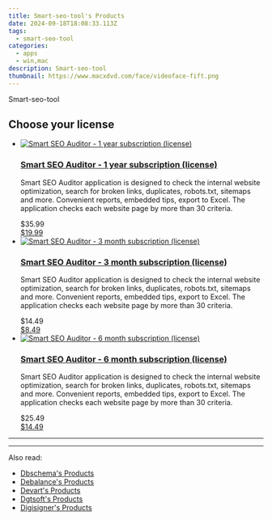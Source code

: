 ```yaml
---
title: Smart-seo-tool's Products
date: 2024-09-18T18:08:33.113Z
tags: 
  - smart-seo-tool
categories: 
  - apps
  - win,mac
description: Smart-seo-tool
thumbnail: https://www.macxdvd.com/face/videoface-fift.png
---
```


Smart-seo-tool

<!--__INIT__BEGIN__TAG__PRODUCTS__LIST__-->
<!--__INIT__END__TAG__PRODUCTS__LIST__-->

<!--__INIT__BEGIN__TAG__FEED_PRODUCTS__LIST__-->
## Choose your license

<div class="home-content-container">
  <ul class="home-article-list">
    <li class="home-article-item flex flex-row feedProduct">
      <div class="basis-1/3 lg:basis-1/4 xl:basis-1/5 relative flex justify-center items-center overflow-hidden">
                <a href="https://secure.2checkout.com/order/cart.php?PRODS=19080710&amp;QTY=1&amp;AFFILIATE=108875" class="w-24 h-24 md:w-28 md:h-28 lg:w-32 lg:h-32 xl:w-42 xl:h-42 max-w-24 max-h-24 md:max-w-28 md:max-h-28 lg:max-w-32 lg:max-h-32 xl:max-w-42 xl:max-h-42 -pt-2">
          <img src="https://secure.2checkout.com/images/merchant/7b6773fbfeaa7c221421645cb1efacf6/products/1_SmartSEOAuditorBox.png" alt="Smart SEO Auditor - 1 year subscription (license)" class="relative w-full h-full rounded-full object-cover dark:brightness-75 -mt-4 p-4">
        </a>
              </div>
      <div class="flex flex-col gap-5 px-7 pb-7 basis-2/3 lg:basis-3/4 xl:basis-4/5  pt-5">
        <h3 class="home-article-title"><a href="https://secure.2checkout.com/order/cart.php?PRODS=19080710&amp;QTY=1&amp;AFFILIATE=108875">Smart SEO Auditor - 1 year subscription (license)</a></h3>
        <div class="home-article-content markdown-body">
                  <html><head></head><body><p>Smart SEO Auditor application is designed to check the internal website optimization, search for broken links, duplicates, robots.txt, sitemaps and more. Convenient reports, embedded tips, export to Excel.&nbsp;The application checks each website page by more than 30 criteria.</p></body></html>                </div>
        <div class="flex flex-row feedProduct-Price">
          <div class="feedProduct-Price--Old">
            <span class="feedProduct-Price--Currency">$</span>35<span class="feedProduct-Price--Cents">.99</span>
          </div>
          <div class="">
            <a href="https://secure.2checkout.com/order/cart.php?PRODS=19080710&amp;QTY=1&amp;AFFILIATE=108875">
            <span class="feedProduct-Price--Currency">$</span>19<span class="feedProduct-Price--Cents">.99</span>
            </a>
          </div>
        </div>
      </div>
    </li>
    <li class="home-article-item flex flex-row feedProduct">
      <div class="basis-1/3 lg:basis-1/4 xl:basis-1/5 relative flex justify-center items-center overflow-hidden">
                <a href="https://secure.2checkout.com/order/cart.php?PRODS=19080868&amp;QTY=1&amp;AFFILIATE=108875" class="w-24 h-24 md:w-28 md:h-28 lg:w-32 lg:h-32 xl:w-42 xl:h-42 max-w-24 max-h-24 md:max-w-28 md:max-h-28 lg:max-w-32 lg:max-h-32 xl:max-w-42 xl:max-h-42 -pt-2">
          <img src="https://secure.2checkout.com/images/merchant/7b6773fbfeaa7c221421645cb1efacf6/products/SmartSEOAuditorBox.png" alt="Smart SEO Auditor - 3 month subscription (license)" class="relative w-full h-full rounded-full object-cover dark:brightness-75 -mt-4 p-4">
        </a>
              </div>
      <div class="flex flex-col gap-5 px-7 pb-7 basis-2/3 lg:basis-3/4 xl:basis-4/5  pt-5">
        <h3 class="home-article-title"><a href="https://secure.2checkout.com/order/cart.php?PRODS=19080868&amp;QTY=1&amp;AFFILIATE=108875">Smart SEO Auditor - 3 month subscription (license)</a></h3>
        <div class="home-article-content markdown-body">
                  <html><head></head><body><p>Smart SEO Auditor application is designed to check the internal website optimization, search for broken links, duplicates, robots.txt, sitemaps and more. Convenient reports, embedded tips, export to Excel.&nbsp;The application checks each website page by more than 30 criteria.</p></body></html>                </div>
        <div class="flex flex-row feedProduct-Price">
          <div class="feedProduct-Price--Old">
            <span class="feedProduct-Price--Currency">$</span>14<span class="feedProduct-Price--Cents">.49</span>
          </div>
          <div class="">
            <a href="https://secure.2checkout.com/order/cart.php?PRODS=19080868&amp;QTY=1&amp;AFFILIATE=108875">
            <span class="feedProduct-Price--Currency">$</span>8<span class="feedProduct-Price--Cents">.49</span>
            </a>
          </div>
        </div>
      </div>
    </li>
    <li class="home-article-item flex flex-row feedProduct">
      <div class="basis-1/3 lg:basis-1/4 xl:basis-1/5 relative flex justify-center items-center overflow-hidden">
                <a href="https://secure.2checkout.com/order/cart.php?PRODS=19080893&amp;QTY=1&amp;AFFILIATE=108875" class="w-24 h-24 md:w-28 md:h-28 lg:w-32 lg:h-32 xl:w-42 xl:h-42 max-w-24 max-h-24 md:max-w-28 md:max-h-28 lg:max-w-32 lg:max-h-32 xl:max-w-42 xl:max-h-42 -pt-2">
          <img src="https://secure.2checkout.com/images/merchant/7b6773fbfeaa7c221421645cb1efacf6/products/2_SmartSEOAuditorBox.png" alt="Smart SEO Auditor - 6 month subscription (license)" class="relative w-full h-full rounded-full object-cover dark:brightness-75 -mt-4 p-4">
        </a>
              </div>
      <div class="flex flex-col gap-5 px-7 pb-7 basis-2/3 lg:basis-3/4 xl:basis-4/5  pt-5">
        <h3 class="home-article-title"><a href="https://secure.2checkout.com/order/cart.php?PRODS=19080893&amp;QTY=1&amp;AFFILIATE=108875">Smart SEO Auditor - 6 month subscription (license)</a></h3>
        <div class="home-article-content markdown-body">
                  <html><head></head><body><p>Smart SEO Auditor application is designed to check the internal website optimization, search for broken links, duplicates, robots.txt, sitemaps and more. Convenient reports, embedded tips, export to Excel.&nbsp;The application checks each website page by more than 30 criteria.</p></body></html>                </div>
        <div class="flex flex-row feedProduct-Price">
          <div class="feedProduct-Price--Old">
            <span class="feedProduct-Price--Currency">$</span>25<span class="feedProduct-Price--Cents">.49</span>
          </div>
          <div class="">
            <a href="https://secure.2checkout.com/order/cart.php?PRODS=19080893&amp;QTY=1&amp;AFFILIATE=108875">
            <span class="feedProduct-Price--Currency">$</span>14<span class="feedProduct-Price--Cents">.49</span>
            </a>
          </div>
        </div>
      </div>
    </li>
  </ul>
</div>

<hr><!--__INIT__END__TAG__FEED_PRODUCTS__LIST__-->

<hr>

<ins class="adsbygoogle"
      style="display:block"
      data-ad-client="ca-pub-7571918770474297"
      data-ad-slot="8358498916"
      data-ad-format="auto"
      data-full-width-responsive="true"></ins>

<span class="atpl-alsoreadstyle">Also read:</span>
<div><ul>
<li><a href="https://tools.techidaily.com/dbschema/products/"><u>Dbschema's Products</u></a></li>
<li><a href="https://tools.techidaily.com/debalance/products/"><u>Debalance's Products</u></a></li>
<li><a href="https://tools.techidaily.com/devart/products/"><u>Devart's Products</u></a></li>
<li><a href="https://tools.techidaily.com/dgtsoft/products/"><u>Dgtsoft's Products</u></a></li>
<li><a href="https://tools.techidaily.com/digisigner/products/"><u>Digisigner's Products</u></a></li>
</ul></div>

